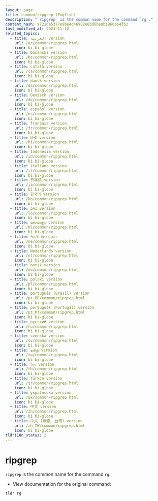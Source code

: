 ```yaml
---
layout: page
title: common/ripgrep (English)
description: "`ripgrep` is the common name for the command `rg`."
content_hash: 9721ca5377e9be4c46982e85d6be8b1960a64fb2
last_modified_at: 2023-11-12
related_topics:
  - title: العربية version
    url: /ar/common/ripgrep.html
    icon: bi bi-globe
  - title: bosanski version
    url: /bs/common/ripgrep.html
    icon: bi bi-globe
  - title: català version
    url: /ca/common/ripgrep.html
    icon: bi bi-globe
  - title: dansk version
    url: /da/common/ripgrep.html
    icon: bi bi-globe
  - title: Deutsch version
    url: /de/common/ripgrep.html
    icon: bi bi-globe
  - title: español version
    url: /es/common/ripgrep.html
    icon: bi bi-globe
  - title: français version
    url: /fr/common/ripgrep.html
    icon: bi bi-globe
  - title: हिन्दी version
    url: /hi/common/ripgrep.html
    icon: bi bi-globe
  - title: Indonesia version
    url: /id/common/ripgrep.html
    icon: bi bi-globe
  - title: italiano version
    url: /it/common/ripgrep.html
    icon: bi bi-globe
  - title: 日本語 version
    url: /ja/common/ripgrep.html
    icon: bi bi-globe
  - title: 한국어 version
    url: /ko/common/ripgrep.html
    icon: bi bi-globe
  - title: ລາວ version
    url: /lo/common/ripgrep.html
    icon: bi bi-globe
  - title: മലയാളം version
    url: /ml/common/ripgrep.html
    icon: bi bi-globe
  - title: नेपाली version
    url: /ne/common/ripgrep.html
    icon: bi bi-globe
  - title: Nederlands version
    url: /nl/common/ripgrep.html
    icon: bi bi-globe
  - title: norsk version
    url: /no/common/ripgrep.html
    icon: bi bi-globe
  - title: polski version
    url: /pl/common/ripgrep.html
    icon: bi bi-globe
  - title: português (Brasil) version
    url: /pt_BR/common/ripgrep.html
    icon: bi bi-globe
  - title: português (Portugal) version
    url: /pt_PT/common/ripgrep.html
    icon: bi bi-globe
  - title: русский version
    url: /ru/common/ripgrep.html
    icon: bi bi-globe
  - title: svenska version
    url: /sv/common/ripgrep.html
    icon: bi bi-globe
  - title: தமிழ் version
    url: /ta/common/ripgrep.html
    icon: bi bi-globe
  - title: ไทย version
    url: /th/common/ripgrep.html
    icon: bi bi-globe
  - title: Türkçe version
    url: /tr/common/ripgrep.html
    icon: bi bi-globe
  - title: українська version
    url: /uk/common/ripgrep.html
    icon: bi bi-globe
  - title: 中文 version
    url: /zh/common/ripgrep.html
    icon: bi bi-globe
  - title: 中文 (繁體, 台灣) version
    url: /zh_TW/common/ripgrep.html
    icon: bi bi-globe
tldri18n_status: 2
---
```

# ripgrep

`ripgrep` is the common name for the command `rg`.

- View documentation for the original command:

`tldr rg`
